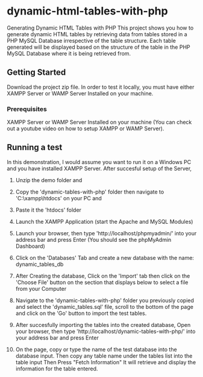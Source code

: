 # dynamic-html-tables-with-php
Generating Dynamic HTML Tables with PHP
This project shows you how to generate dynamic HTML tables by retrieving data from tables stored in a PHP MySQL Database irrespective of the table structure. 
Each table generated will be displayed based on the structure of the table in the PHP MySQL Database where it is being retrieved from.

## Getting Started
Download the project zip file.
In order to test it locally, you must have either XAMPP Server or WAMP Server Installed on your machine. 

### Prerequisites
XAMPP Server or WAMP Server Installed on your machine (You can check out a youtube video on how to setup XAMPP or WAMP Server). 

## Running a test
In this demonstration, I would assume you want to run it on a Windows PC and you have installed XAMPP Server.
After succesful setup of the Server,
1. Unzip the demo folder and 
2. Copy the 'dynamic-tables-with-php' folder then navigate to 'C:\xampp\htdocs' on your PC and 
3. Paste it the 'htdocs' folder
4. Launch the XAMPP Application (start the Apache and MySQL Modules)
5. Launch your browser, then type 'http://localhost/phpmyadmin/' into your address bar and press Enter (You should see the phpMyAdmin Dashboard)
6. Click on the 'Databases' Tab and create a new database with the name: dynamic_tables_db
7. After Creating the database, Click on the 'Import' tab then click on the 'Choose File' button on the section that displays below to select a file from your Computer
8. Navigate to the 'dynamic-tables-with-php' folder you previously copied and select the 'dynamic_tables.sql' file, scroll to the bottom of the page and click on the 'Go' button 
   to import the test tables. 

9. After succesfully importing the tables into the created database, 
   Open your browser, then type 'http://localhost/dynamic-tables-with-php/' into your address bar and press Enter
 
10. On the page, copy or type the name of the test database into the database input.
    Then copy any table name under the tables list into the table input
    Then Press "Fetch Information"
    It will retrieve and display the information for the table entered.
